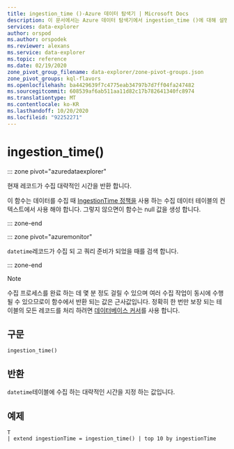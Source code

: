 ```yaml
---
title: ingestion_time ()-Azure 데이터 탐색기 | Microsoft Docs
description: 이 문서에서는 Azure 데이터 탐색기에서 ingestion_time ()에 대해 설명 합니다.
services: data-explorer
author: orspod
ms.author: orspodek
ms.reviewer: alexans
ms.service: data-explorer
ms.topic: reference
ms.date: 02/19/2020
zone_pivot_group_filename: data-explorer/zone-pivot-groups.json
zone_pivot_groups: kql-flavors
ms.openlocfilehash: ba4429639f7c4775eab34797b7d7ff04fa247482
ms.sourcegitcommit: 608539af6ab511aa11d82c17b782641340fc8974
ms.translationtype: MT
ms.contentlocale: ko-KR
ms.lasthandoff: 10/20/2020
ms.locfileid: "92252271"
---
```

# <a name="ingestion_time"></a>ingestion_time()

::: zone pivot="azuredataexplorer"

현재 레코드가 수집 대략적인 시간을 반환 합니다.

이 함수는 데이터를 수집 때 [IngestionTime 정책을](../management/ingestiontimepolicy.md) 사용 하는 수집 데이터 테이블의 컨텍스트에서 사용 해야 합니다. 그렇지 않으면이 함수는 null 값을 생성 합니다.

::: zone-end

::: zone pivot="azuremonitor"

`datetime`레코드가 수집 되 고 쿼리 준비가 되었을 때를 검색 합니다.

::: zone-end

> [!NOTE]
> 수집 프로세스를 완료 하는 데 몇 분 정도 걸릴 수 있으며 여러 수집 작업이 동시에 수행 될 수 있으므로이 함수에서 반환 되는 값은 근사값입니다. 정확히 한 번만 보장 되는 테이블의 모든 레코드를 처리 하려면 [데이터베이스 커서](../management/databasecursor.md)를 사용 합니다.

## <a name="syntax"></a>구문

`ingestion_time()`

## <a name="returns"></a>반환

`datetime`테이블에 수집 하는 대략적인 시간을 지정 하는 값입니다.

## <a name="example"></a>예제

```kusto
T
| extend ingestionTime = ingestion_time() | top 10 by ingestionTime
```
